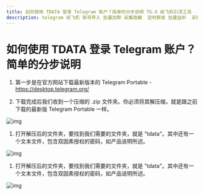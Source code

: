 ```yaml
---
title: 如何使用 TDATA 登录 Telegram 账户？简单的分步说明 TG-X 纸飞机引流工具
description: telegram 纸飞机 账号导入 批量加群 采集隐藏  定时群发 批量监听  采集可见 批量私信 批量转发 群发 飞机群发 飞机引流
---
```


# 如何使用 TDATA 登录 Telegram 账户？简单的分步说明

1. 第一步是在官方网站下载最新版本的 Telegram Portable - https://desktop.telegram.org/


1. 下载完成后我们收到一个压缩的 .zip 文件夹。你必须将其解压缩，就是跟之前下载的最新版 Telegram Portable 一样。

![img](https://picgo-any.oss-cn-shanghai.aliyuncs.com/img/202502220405720.png)

1. 打开解压后的文件夹，要找到我们需要的文件夹，就是 "tdata"。其中还有一个文本文件，包含双因素授权的密码，如产品说明所述。

![img](https://picgo-any.oss-cn-shanghai.aliyuncs.com/img/202502220406585.png)

1. 打开解压后的文件夹，要找到我们需要的文件夹，就是 "tdata"。其中还有一个文本文件，包含双因素授权的密码，如产品说明所述。

![img](https://picgo-any.oss-cn-shanghai.aliyuncs.com/img/202502220406128.gif)
